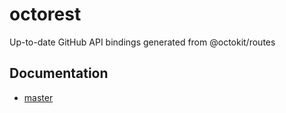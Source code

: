 # octorest
Up-to-date GitHub API bindings generated from @octokit/routes

## Documentation
- [master](master/index.html)
